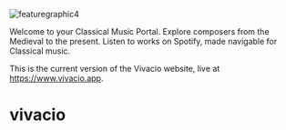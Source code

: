 ![featuregraphic4](https://usc1.contabostorage.com/a36ba68caf9842799883275ab3ad3a88:composer-explorer.bucket/static/assets/Vivacio_Logo_Dark.png)

Welcome to your Classical Music Portal. Explore composers from the Medieval to the present.
Listen to works on Spotify, made navigable for Classical music.

This is the current version of the Vivacio website, live at https://www.vivacio.app.
# vivacio
